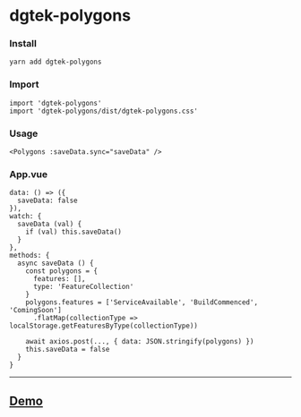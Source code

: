 # dgtek-polygons

### Install
```
yarn add dgtek-polygons
```

### Import

```
import 'dgtek-polygons'
import 'dgtek-polygons/dist/dgtek-polygons.css'
```

### Usage

```
<Polygons :saveData.sync="saveData" />
```

### App.vue

```
data: () => ({
  saveData: false
}),
watch: {
  saveData (val) {
    if (val) this.saveData()
  }
},
methods: {
  async saveData () {
    const polygons = {
      features: [],
      type: 'FeatureCollection'
    }
    polygons.features = ['ServiceAvailable', 'BuildCommenced', 'ComingSoon']
      .flatMap(collectionType => localStorage.getFeaturesByType(collectionType))

    await axios.post(..., { data: JSON.stringify(polygons) })
    this.saveData = false
  }
}
```

______________________________________________

## [Demo](https://garevna.github.io/dgtek-polygons-editor-demo/)
